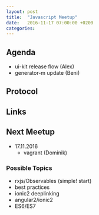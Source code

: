 ```yaml
---
layout: post
title:  "Javascript Meetup"
date:   2016-11-17 07:00:00 +0200
categories:
---
```


## Agenda

- ui-kit release flow (Alex)
- generator-m update (Beni)

## Protocol

## Links

## Next Meetup

- 17.11.2016
  - vagrant (Dominik)

### Possible Topics
- rxjs/Observables (simple! start)
- best practices
- ionic2 deeplinking
- angular2/ionic2
- ES6/ES7
